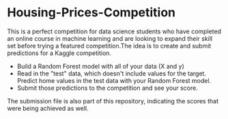 # Housing-Prices-Competition
This is a perfect competition for data science students who have completed an online course in machine learning and are looking to 
expand their skill set before trying a featured competition.The idea is to create and submit predictions for a Kaggle competition.

- Build a Random Forest model with all of your data (X and y)
- Read in the "test" data, which doesn't include values for the target. Predict home values in the test data with your Random Forest model.
- Submit those predictions to the competition and see your score.

The submission file is also part of this repository, indicating the scores that were being achieved as well. 
